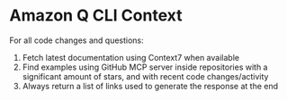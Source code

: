 # Amazon Q CLI Context

For all code changes and questions:
1. Fetch latest documentation using Context7 when available
2. Find examples using GitHub MCP server inside repositories with a significant amount of stars, and with recent code changes/activity
3. Always return a list of links used to generate the response at the end
